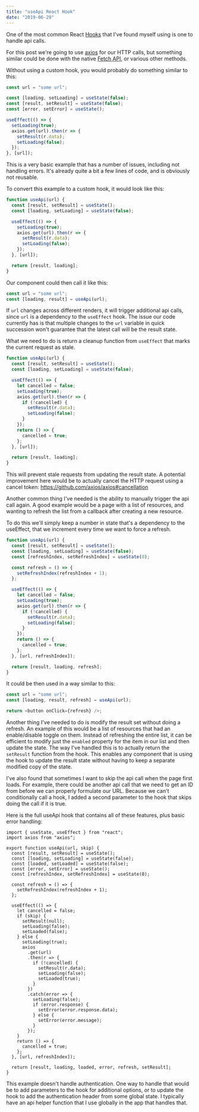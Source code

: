 ```yaml
---
title: "useApi React Hook"
date: "2019-06-29"
---
```


One of the most common React [Hooks](https://reactjs.org/docs/hooks-overview.html) that I've found myself using is one to handle api calls.

For this post we're going to use [axios](https://github.com/axios/axios) for our HTTP calls, but something similar could be done with the native [Fetch API](https://developer.mozilla.org/en-US/docs/Web/API/Fetch_API), or various other methods.

Without using a custom hook, you would probably do something similar to this:

```javascript
const url = "some url";

const [loading, setLoading] = useState(false);
const [result, setResult] = useState(false);
const [error, setError] = useState();

useEffect(() => {
  setLoading(true);
  axios.get(url).then(r => {
    setResult(r.data);
    setLoading(false);
  });
}, [url]);
```

This is a very basic example that has a number of issues, including not handling errors. It's already quite a bit a few lines of code, and is obviously not reusable.

To convert this example to a custom hook, it would look like this:

```javascript
function useApi(url) {
  const [result, setResult] = useState();
  const [loading, setLoading] = useState(false);

  useEffect(() => {
    setLoading(true);
    axios.get(url).then(r => {
      setResult(r.data);
      setLoading(false);
    });
  }, [url]);

  return [result, loading];
}
```

Our component could then call it like this:

```javascript
const url = "some url";
const [loading, result] = useApi(url);
```

If `url` changes across different renders, it will trigger additional api calls, since `url` is a dependency to the `useEffect` hook. The issue our code currently has is that multiple changes to the `url` variable in quick succession won't guarantee that the latest call will be the result state.

What we need to do is return a cleanup function from `useEffect` that marks the current request as stale.

```javascript
function useApi(url) {
  const [result, setResult] = useState();
  const [loading, setLoading] = useState(false);

  useEffect(() => {
    let cancelled = false;
    setLoading(true);
    axios.get(url).then(r => {
      if (!cancelled) {
        setResult(r.data);
        setLoading(false);
      }
    });
    return () => {
      cancelled = true;
    };
  }, [url]);

  return [result, loading];
}
```

This will prevent stale requests from updating the result state. A potential improvement here would be to actually cancel the HTTP request using a cancel token: https://github.com/axios/axios#cancellation

Another common thing I've needed is the ability to manually trigger the api call again. A good example would be a page with a list of resources, and wanting to refresh the list from a callback after creating a new resource.

To do this we'll simply keep a number in state that's a dependency to the useEffect, that we increment every time we want to force a refresh.

```javascript
function useApi(url) {
  const [result, setResult] = useState();
  const [loading, setLoading] = useState(false);
  const [refreshIndex, setRefreshIndex] = useState(0);

  const refresh = () => {
    setRefreshIndex(refreshIndex + 1);
  };

  useEffect(() => {
    let cancelled = false;
    setLoading(true);
    axios.get(url).then(r => {
      if (!cancelled) {
        setResult(r.data);
        setLoading(false);
      }
    });
    return () => {
      cancelled = true;
    };
  }, [url, refreshIndex]);

  return [result, loading, refresh];
}
```

It could be then used in a way similar to this:

```javascript
const url = "some url";
const [loading, result, refresh] = useApi(url);

return <button onClick={refresh} />;
```

Another thing I've needed to do is modify the result set without doing a refresh. An example of this would be a list of resources that had an enable/disable toggle on them. Instead of refreshing the entire list, it can be efficient to modify just the `enabled` property for the item in our list and then update the state. The way I've handled this is to actually return the `setResult` function from the hook. This enables any component that is using the hook to update the result state without having to keep a separate modified copy of the state.

I've also found that sometimes I want to skip the api call when the page first loads. For example, there could be another api call that we need to get an ID from before we can properly formulate our URL. Because we can't conditionally call a hook, I added a second parameter to the hook that skips doing the call if it is true.

Here is the full useApi hook that contains all of these features, plus basic error handling:

```javascript{numberLines: true}
import { useState, useEffect } from "react";
import axios from "axios";

export function useApi(url, skip) {
  const [result, setResult] = useState();
  const [loading, setLoading] = useState(false);
  const [loaded, setLoaded] = useState(false);
  const [error, setError] = useState();
  const [refreshIndex, setRefreshIndex] = useState(0);

  const refresh = () => {
    setRefreshIndex(refreshIndex + 1);
  };

  useEffect(() => {
    let cancelled = false;
    if (skip) {
      setResult(null);
      setLoading(false);
      setLoaded(false);
    } else {
      setLoading(true);
      axios
        .get(url)
        .then(r => {
          if (!cancelled) {
            setResult(r.data);
            setLoading(false);
            setLoaded(true);
          }
        })
        .catch(error => {
          setLoading(false);
          if (error.response) {
            setError(error.response.data);
          } else {
            setError(error.message);
          }
        });
    }
    return () => {
      cancelled = true;
    };
  }, [url, refreshIndex]);

  return [result, loading, loaded, error, refresh, setResult];
}
```

This example doesn't handle authentication. One way to handle that would be to add parameters to the hook for additional options, or to update the hook to add the authentication header from some global state. I typically have an api helper function that I use globally in the app that handles that.
